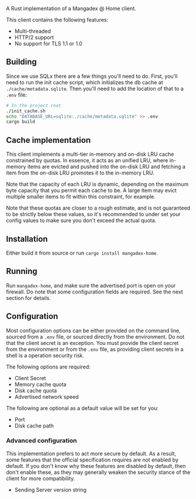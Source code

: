 A Rust implementation of a Mangadex @ Home client.

This client contains the following features:

 - Multi-threaded
 - HTTP/2 support
 - No support for TLS 1.1 or 1.0

## Building

Since we use SQLx there are a few things you'll need to do. First, you'll need
to run the init cache script, which initializes the db cache at
`./cache/metadata.sqlite`. Then you'll need to add the location of that to a
`.env` file:

```sh
# In the project root
./init_cache.sh
echo "DATABASE_URL=sqlite:./cache/metadata.sqlite" >> .env
cargo build
```

## Cache implementation

This client implements a multi-tier in-memory and on-disk LRU cache constrained
by quotas. In essence, it acts as an unified LRU, where in-memory items are
evicted and pushed into the on-disk LRU and fetching a item from the on-disk LRU
promotes it to the in-memory LRU.

Note that the capacity of each LRU is dynamic, depending on the maximum byte
capacity that you permit each cache to be. A large item may evict multiple
smaller items to fit within this constraint, for example.

Note that these quotas are closer to a rough estimate, and is not guaranteed to
be strictly below these values, so it's recommended to under set your config
values to make sure you don't exceed the actual quota.

## Installation

Either build it from source or run `cargo install mangadex-home`.

## Running

Run `mangadex-home`, and make sure the advertised port is open on your firewall.
Do note that some configuration fields are required. See the next section for
details.

## Configuration

Most configuration options can be either provided on the command line, sourced
from a `.env` file, or sourced directly from the environment. Do not that the
client secret is an exception. You must provide the client secret from the
environment or from the `.env` file, as providing client secrets in a shell is a
operation security risk.

The following options are required:

 - Client Secret
 - Memory cache quota
 - Disk cache quota
 - Advertised network speed

The following are optional as a default value will be set for you:

 - Port
 - Disk cache path

 ### Advanced configuration

 This implementation prefers to act more secure by default. As a result, some
 features that the official specification requires are not enabled by default.
 If you don't know why these features are disabled by default, then don't enable
 these, as they may generally weaken the security stance of the client for more
 compatibility.

 - Sending Server version string